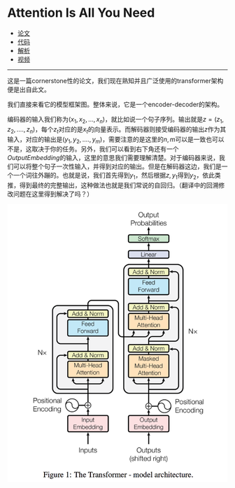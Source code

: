 # Attention Is All You Need

- [论文](https://arxiv.org/pdf/1706.03762.pdf)  
- [代码](https://github.com/tensorflow/tensor2tensor)
- [解析](https://blog.csdn.net/nocml/article/details/103082600)
- [视频](https://www.bilibili.com/video/BV1pu411o7BE?spm_id_from=333.999.0.0&vd_source=16860f65fea90013288ea5a6ba1bba3a)
-----
这是一篇cornerstone性的论文，我们现在熟知并且广泛使用的transformer架构便是出自此文。  

我们直接来看它的模型框架图。整体来说，它是一个encoder-decoder的架构。       

编码器的输入我们称为$(x_1,x_2,...,x_n)$，就比如说一个句子序列。输出就是$z=(z_1,z_2,....,z_n)$，每个$z_t$对应的是$x_t$的向量表示。而解码器则接受编码器的输出$z$作为其输入，对应的输出是$(y_1,y_2,....,y_m)$，需要注意的是这里的$n,m$可以是一致也可以不是，这取决于你的任务。另外，我们可以看到右下角还有一个$OutputEmbedding$的输入，这里的意思我们需要理解清楚。对于编码器来说，我们可以将整个句子一次性输入，并得到对应的输出。但是在解码器这边，我们是一个一个词往外蹦的。也就是说，我们首先得到$y_1$，然后根据$z,y_1$得到$y_2$，依此类推，得到最终的完整输出，这种做法也就是我们常说的自回归。（翻译中的回溯修改问题在这里得到解决了吗？）  


![](../../image/transformer/20191108232051247.png)

